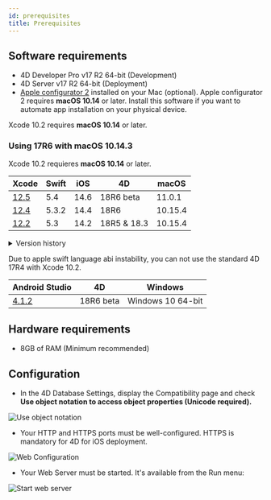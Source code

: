 ```yaml
---
id: prerequisites
title: Prerequisites
---
```


## Software requirements

* 4D Developer Pro v17 R2 64-bit (Development)
* 4D Server v17 R2 64-bit (Deployment)
* [Apple configurator 2](https://itunes.apple.com/us/app/apple-configurator-2/id1037126344) installed on your Mac (optional). Apple configurator 2 requires **macOS 10.14** or later. Install this software if you want to automate app installation on your physical device.

Xcode 10.2 requires **macOS 10.14** or later.

### Using 17R6 with macOS 10.14.3

Xcode 10.2 requieres **macOS 10.14** or later.

| Xcode                                                                                                         | Swift | iOS  | 4D          | macOS   |
| ------------------------------------------------------------------------------------------------------------- | ----- | ---- | ----------- | ------- |
| [12.5](https://developer.apple.com/services-account/download?path=/Developer_Tools/Xcode_12.5/Xcode_12.5.xip) | 5.4   | 14.6 | 18R6 beta   | 11.0.1  |
| [12.4](https://developer.apple.com/services-account/download?path=/Developer_Tools/Xcode_12.4/Xcode_12.4.xip) | 5.3.2 | 14.4 | 18R6        | 10.15.4 |
| [12.2](https://developer.apple.com/services-account/download?path=/Developer_Tools/Xcode_12.2/Xcode_12.2.xip) | 5.3   | 14.2 | 18R5 & 18.3 | 10.15.4 |

<details><summary>Version history</summary>

| Xcode  | Swift | iOS  | 4D   | macOS   |
| ------ | ----- | ---- | ---- | ------- |
| 12.0   | 5.3   | 14.0 | 18R4 | 10.15.4 |
| 11.5   | 5.2.4 | 13.5 | 18R3 | 10.15.2 |
| 11.4   | 5.2   | 13.4 | 18.2 | 10.15.2 |
| 11.3.1 | 5.1.3 | 13.3 | 18.1 | 10.14.4 |
| 11.3.1 | 5.1.3 | 13.3 | 18R2 | 10.14.4 |
| 11.2   | 5.1   | 13.2 | 18   | 10.14.4 |
| 10.2.1 | 5.0   | 12.2 | 17R6 | 10.14.4 |
| 10.2   | 4.2.1 | 12.2 | 17R5 | 10.14.3 |
| 10.1   | 4.2.1 | 12   | 17R4 | 10.13.6 |
| 10.0   | 4.2   | 12   | 17R3 | 10.13.6 |
| 9.4    | 4.1.2 | 11.4 | 17R2 | 10.13.2 |
| 9.3.1  | 4.1   | 11.3 | 17R2 | 10.13.2 |
</details>

Due to apple swift language abi instability, you can not use the standard 4D 17R4 with Xcode 10.2.

| Android Studio                                        | 4D        | Windows           |
| ----------------------------------------------------- | --------- | ----------------- |
| [4.1.2](https://developer.android.com/studio/archive) | 18R6 beta | Windows 10 64-bit |

## Hardware requirements

* 8GB of RAM (Minimum recommended)

## Configuration

* In the 4D Database Settings, display the Compatibility page and check **Use object notation to access object properties (Unicode required).**

![Use object notation](assets/en/prerequisites/Use-object-notation.png)

* Your HTTP and HTTPS ports must be well-configured. HTTPS is mandatory for  4D for iOS deployment.

![Web Configuration](assets/en/prerequisites/Web-Configuration.png)

* Your Web Server must be started. It's available from the Run menu:

![Start web server](assets/en/prerequisites/Start-web-server.png)

